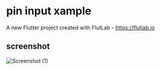 # pin input xample

A new Flutter project created with FlutLab - https://flutlab.io

## screenshot

![Screenshot (1)](github.com/sachin96Boy/flutter-pintext-example/blob/main/assets/pincodeex.png)
